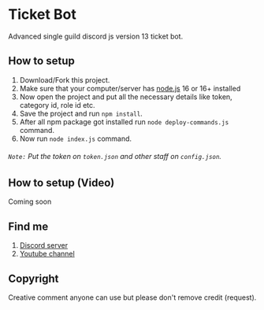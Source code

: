 # Ticket Bot
Advanced single guild discord js version 13 ticket bot.
## How to setup
1. Download/Fork this project.
2. Make sure that your computer/server has [node.js](https://nodejs.org/en/) 16 or 16+ installed
3. Now open the project and put all the necessary details like token, category id, role id etc.
4. Save the project and run `npm install`.
5. After all npm package got installed run `node deploy-commands.js` command.
6. Now run `node index.js` command.
###### `Note:` Put the token on `token.json` and other staff on `config.json`.
## How to setup (Video)
Coming soon
## Find me
1. [Discord server](https://discord.gg/7KtdeePrHV)
2. [Youtube channel](https://www.youtube.com/channel/UCwsiWQMSomXFjWWpRQbc35A)
## Copyright
Creative comment anyone can use but please don't remove credit (request).
